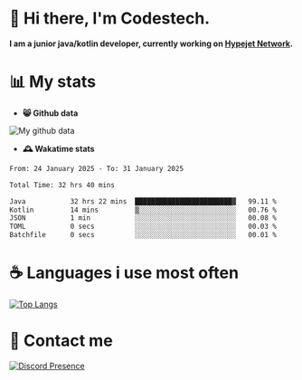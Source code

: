# 👋 Hi there, I'm Codestech.
**I am a junior java/kotlin developer, currently working on [Hypejet Network](https://github.com/Hypejet).**

# 📊 My stats
- **😸 Github data**

![My github data](https://github-readme-stats.vercel.app/api?username=Codestech1&count_private=true&include_all_commits=true&theme=codeSTACKr)

- **🕰️ Wakatime stats**
<!--START_SECTION:waka-->

```txt
From: 24 January 2025 - To: 31 January 2025

Total Time: 32 hrs 40 mins

Java           32 hrs 22 mins  ████████████████████████▓   99.11 %
Kotlin         14 mins         ▒░░░░░░░░░░░░░░░░░░░░░░░░   00.76 %
JSON           1 min           ░░░░░░░░░░░░░░░░░░░░░░░░░   00.08 %
TOML           0 secs          ░░░░░░░░░░░░░░░░░░░░░░░░░   00.03 %
Batchfile      0 secs          ░░░░░░░░░░░░░░░░░░░░░░░░░   00.01 %
```

<!--END_SECTION:waka-->

# ☕ Languages i use most often
[![Top Langs](https://github-readme-stats.vercel.app/api/top-langs/?username=Codestech1&layout=compact&langs_count=8&exclude_repo=window5000.github.io&theme=codeSTACKr)](https://github.com/anuraghazra/github-readme-stats)

# 💬 Contact me
[![Discord Presence](https://lanyard.cnrad.dev/api/650718742157852740)](https://discord.com/users/650718742157852740)
</br>
